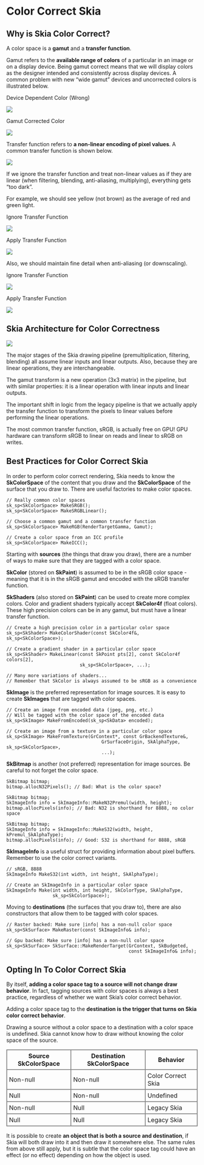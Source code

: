 Color Correct Skia
==================

Why is Skia Color Correct?
--------------------------

A color space is a **gamut** and a **transfer function**.

Gamut refers to the **available range of colors** of a particular in an image or on a display
device.  Being gamut correct means that we will display colors as the designer intended and
consistently across display devices.  A common problem with new “wide gamut” devices and
uncorrected colors is illustrated below.

Device Dependent Color (Wrong)

<img src='gamut_wrong.png'>

Gamut Corrected Color

<img src='gamut_correct.png'>

Transfer function refers to **a non-linear encoding of pixel values**.  A common transfer function
is shown below.

<img src='transfer_fn.png'>

If we ignore the transfer function and treat non-linear values as if they are linear (when
filtering, blending, anti-aliasing, multiplying), everything gets “too dark”.

For example, we should see yellow (not brown) as the average of red and green light.

Ignore Transfer Function

<img src='gradient_wrong.png'>

Apply Transfer Function

<img src='gradient_correct.png'>

Also, we should maintain fine detail when anti-aliasing (or downscaling).

Ignore Transfer Function

<img src='detail_wrong.png'>

Apply Transfer Function

<img src='detail_correct.png'>

Skia Architecture for Color Correctness
---------------------------------------

<img src='architecture.png'>

The major stages of the Skia drawing pipeline (premultiplication, filtering, blending) all assume
linear inputs and linear outputs.  Also, because they are linear operations, they are
interchangeable.

The gamut transform is a new operation (3x3 matrix) in the pipeline, but with similar properties:
it is a linear operation with linear inputs and linear outputs.

The important shift in logic from the legacy pipeline is that we actually apply the transfer
function to transform the pixels to linear values before performing the linear operations.

The most common transfer function, sRGB, is actually free on GPU!  GPU hardware can transform sRGB
to linear on reads and linear to sRGB on writes.

Best Practices for Color Correct Skia
-------------------------------------

In order to perform color correct rendering, Skia needs to know the **SkColorSpace** of the content
that you draw and the **SkColorSpace** of the surface that you draw to.  There are useful factories
to make color spaces.

<!--?prettify lang=cc?-->

	// Really common color spaces
	sk_sp<SkColorSpace> MakeSRGB();
	sk_sp<SkColorSpace> MakeSRGBLinear();
	
	// Choose a common gamut and a common transfer function
	sk_sp<SkColorSpace> MakeRGB(RenderTargetGamma, Gamut);
	
	// Create a color space from an ICC profile
	sk_sp<SkColorSpace> MakeICC();

Starting with **sources** (the things that draw you draw), there are a number of ways to make sure
that they are tagged with a color space.

**SkColor** (stored on **SkPaint**) is assumed to be in the sRGB color space - meaning that it
is in the sRGB gamut and encoded with the sRGB transfer function.

**SkShaders** (also stored on **SkPaint**) can be used to create more complex colors.  Color and
gradient shaders typically accept **SkColor4f** (float colors).  These high precision colors
can be in any gamut, but must have a linear transfer function.

<!--?prettify lang=cc?-->

	// Create a high precision color in a particular color space
	sk_sp<SkShader> MakeColorShader(const SkColor4f&, sk_sp<SkColorSpace>);
	
	// Create a gradient shader in a particular color space
	sk_sp<SkShader> MakeLinear(const SkPoint pts[2], const SkColor4f colors[2],
	                           sk_sp<SkColorSpace>, ...);
	
	// Many more variations of shaders...
	// Remember that SkColor is always assumed to be sRGB as a convenience

**SkImage** is the preferred representation for image sources.  It is easy to create **SkImages**
 that are tagged with color spaces.

<!--?prettify lang=cc?-->
	
	// Create an image from encoded data (jpeg, png, etc.)
	// Will be tagged with the color space of the encoded data
	sk_sp<SkImage> MakeFromEncoded(sk_sp<SkData> encoded);
	
	// Create an image from a texture in a particular color space
	sk_sp<SkImage> MakeFromTexture(GrContext*, const GrBackendTexture&,
                                       GrSurfaceOrigin, SkAlphaType, sk_sp<SkColorSpace>,
                                       ...);

**SkBitmap** is another (not preferred) representation for image sources.  Be careful to not forget
the color space.

<!--?prettify lang=cc?-->

	SkBitmap bitmap;
	bitmap.allocN32Pixels(); // Bad: What is the color space?
	
	SkBitmap bitmap;
	SkImageInfo info = SkImageInfo::MakeN32Premul(width, height);
	bitmap.allocPixels(info); // Bad: N32 is shorthand for 8888, no color space
	
	SkBitmap bitmap;
	SkImageInfo info = SkImageInfo::MakeS32(width, height, kPremul_SkAlphaType);
	bitmap.allocPixels(info); // Good: S32 is shorthand for 8888, sRGB

**SkImageInfo** is a useful struct for providing information about pixel buffers.  Remember to use
the color correct variants.

<!--?prettify lang=cc?-->

	// sRGB, 8888
	SkImageInfo MakeS32(int width, int height, SkAlphaType);
	
	// Create an SkImageInfo in a particular color space
	SkImageInfo Make(int width, int height, SkColorType, SkAlphaType,
	                 sk_sp<SkColorSpace>);

Moving to **destinations** (the surfaces that you draw to), there are also constructors that allow
them to be tagged with color spaces.

<!--?prettify lang=cc?-->

	// Raster backed: Make sure |info| has a non-null color space
	sk_sp<SkSurface> MakeRaster(const SkImageInfo& info);
	
	// Gpu backed: Make sure |info| has a non-null color space
	sk_sp<SkSurface> SkSurface::MakeRenderTarget(GrContext, SkBudgeted,
	                                             const SkImageInfo& info);

Opting In To Color Correct Skia
-------------------------------

By itself, **adding a color space tag to a source will not change draw behavior**.  In fact,
tagging sources with color spaces is always a best practice, regardless of whether we want Skia’s
color correct behavior.

Adding a color space tag to the **destination is the trigger that turns on Skia color correct
behavior**.

Drawing a source without a color space to a destination with a color space is undefined.  Skia
cannot know how to draw without knowing the color space of the source.

<style scoped><!--
#colortable {border-collapse:collapse;}
#colortable tr th, #colortable tr td {border:#888888 2px solid;padding: 5px;}
--></style>
<table id="colortable">
<tr><th>Source SkColorSpace</th> <th>Destination SkColorSpace</th>  <th>Behavior</th></tr>
<tr><td>Non-null</td>            <td>Non-null</td>                  <td>Color Correct Skia</td></tr>
<tr><td>Null</td>                <td>Non-null</td>                  <td>Undefined</td></tr>
<tr><td>Non-null</td>            <td>Null</td>                      <td>Legacy Skia</td></tr>
<tr><td>Null</td>                <td>Null</td>                      <td>Legacy Skia</td></tr>
</table>

It is possible to create **an object that is both a source and destination**, if Skia will both
draw into it and then draw it somewhere else.  The same rules from above still apply, but it is
subtle that the color space tag could have an effect (or no effect) depending on how the object is
used.

